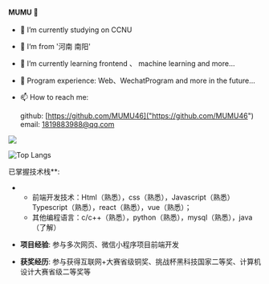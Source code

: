 #### MUMU 👋

- 🏫 I’m currently studying on CCNU

- 📍 I‘m from '河南 南阳'

- 🌱 I’m currently learning frontend 、 machine learning and more...

- 👯 Program experience: Web、WechatProgram and more in the future...

- 📫 How to reach me:
   
   github: [https://github.com/MUMU46]("https://github.com/MUMU46")
   email:  1819883988@qq.com

![](https://github-readme-stats.vercel.app/api?username=MUMU46&show_icons=true&theme=transparent)

![Top Langs](https://github-readme-stats.vercel.app/api/top-langs/?username=MUMU46&layout=compact&theme=tokyonight)

已掌握技术栈**:

- - 前端开发技术：Html（熟悉），css（熟悉），Javascript（熟悉）Typescript（熟悉），react（熟悉），vue（熟悉）；
  - 其他编程语言：c/c++（熟悉），python（熟悉），mysql（熟悉），java（了解）

- **项目经验**: 参与多次网页、微信小程序项目前端开发
- **获奖经历**: 参与获得互联网+大赛省级铜奖、挑战杯黑科技国家二等奖、计算机设计大赛省级二等奖等

